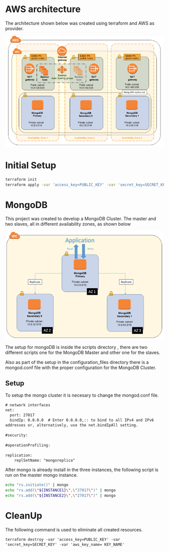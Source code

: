 # AWS architecture
The architecture shown below was created using terraform and AWS as provider.

![architecture](https://github.com/DeboraArzu/Terraform-MongoDB/blob/master/architecture.jpg "Diagram")


# Initial Setup
```bash
terraform init
terraform apply -var 'access_key=PUBLIC_KEY' -var 'secret_key=SECRET_KEY' -var 'aws_key_name= KEY_NAME'
```
# MongoDB
This project was created to develop a MongoDB Cluster. The master and two slaves, all in different availability zones, as shown below

![Mongo Cluster](https://github.com/DeboraArzu/Terraform-MongoDB/blob/master/mongo_cluster.jpg "Mongo Cluster")

The setup for mongoDB is inside the scripts directory , there are two different scripts one for the MongoDB Master and other one for the slaves.

Also as part of the setup in the configuration_files directory there is a mongod.conf file with the proper configuration for the MongoDB Cluster.

## Setup
To setup the mongo cluster it is necesary to change the mongod.conf file.
```
# network interfaces
net:
  port: 27017
  bindIp: 0.0.0.0  # Enter 0.0.0.0,:: to bind to all IPv4 and IPv6 addresses or, alternatively, use the net.bindIpAll setting.

#security:

#operationProfiling:

replication:
    replSetName: "mongoreplica"
```
After mongo is already install in the three instances, the following script is run on the master mongo instance.
```bash
echo "rs.initiate()" | mongo
echo "rs.add(\"${INSTANCE1}\",\"27017\")" | mongo
echo "rs.add(\"${INSTANCE2}\",\"27017\")" | mongo
```

# CleanUp
The following command is used to eliminate all created resources.

    terraform destroy -var 'access_key=PUBLIC_KEY' -var 'secret_key=SECRET_KEY' -var 'aws_key_name= KEY_NAME'
